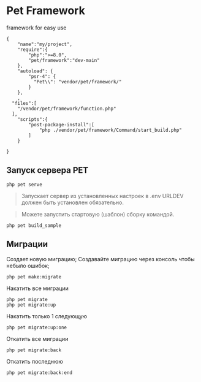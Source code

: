 # Pet Framework

framework for easy use

```
{
    "name":"my/project",
    "require":{
        "php":">=8.0",
        "pet/framework":"dev-main"
    }, 
    "autoload": {
        "psr-4": {
          "Pet\\": "vendor/pet/framework/"
        }
    },
    ,
  "files":[
    "/vendor/pet/framework/function.php"
  ],
    "scripts":{
        "post-package-install":[
            "php ./vendor/pet/framework/Command/start_build.php"
        ]
    }

}

```

## Запуск сервера PET

```
php pet serve

```

> Запускает сервер из установленных настроек в .env URLDEV должен быть установлен обязательно.

> Можете запустить стартовую (шаблон) сборку командой.

```
php pet build_sample

```

## Миграции

Создает новую миграцию;
Создавайте миграцию через консоль чтобы небыло ошибок;

```
php pet make:migrate

```

Накатить все миграции

```
php pet migrate
php pet migrate:up

```

Накатить только 1 следующую

```
php pet migrate:up:one
```

Откатить все миграции

```
php pet migrate:back

```

Откатить последнюю

```
php pet migrate:back:end

```
